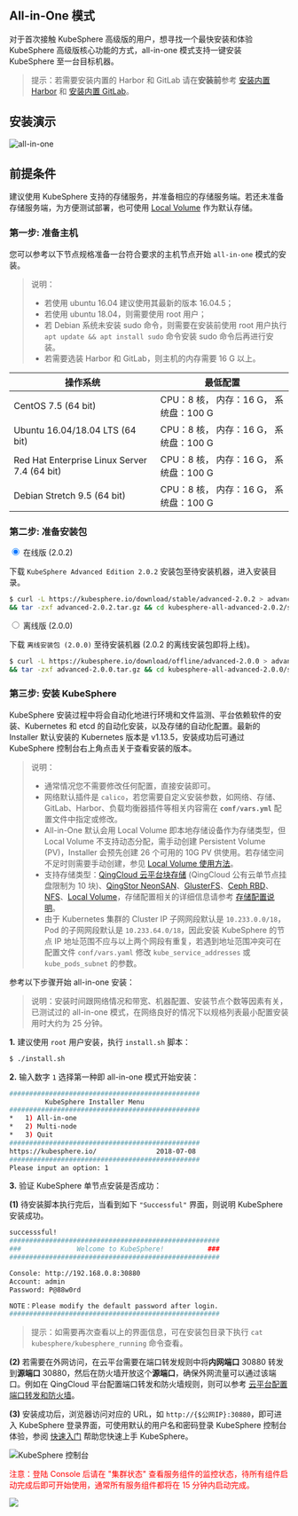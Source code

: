 ## All-in-One 模式

对于首次接触 KubeSphere 高级版的用户，想寻找一个最快安装和体验 KubeSphere 高级版核心功能的方式，all-in-one 模式支持一键安装 KubeSphere 至一台目标机器。

> 提示：若需要安装内置的 Harbor 和 GitLab 请在**安装前**参考 [安装内置 Harbor](/docs/advanced-v2.0/zh-CN/installation/harbor-installation) 和 [安装内置 GitLab](/docs/advanced-v2.0/zh-CN/installation/gitlab-installation)。

## 安装演示

![all-in-one](https://pek3b.qingstor.com/kubesphere-docs/png/kubesphere-allinone.gif)

## 前提条件

建议使用 KubeSphere 支持的存储服务，并准备相应的存储服务端。若还未准备存储服务端，为方便测试部署，也可使用 [Local Volume](https://kubernetes.io/docs/concepts/storage/volumes/#local) 作为默认存储。

### 第一步: 准备主机

您可以参考以下节点规格准备一台符合要求的主机节点开始 `all-in-one` 模式的安装。

> 说明：
> - 若使用 ubuntu 16.04 建议使用其最新的版本 16.04.5；
> - 若使用 ubuntu 18.04，则需要使用 root 用户；
> - 若 Debian 系统未安装 sudo 命令，则需要在安装前使用 root 用户执行 `apt update && apt install sudo` 命令安装 sudo 命令后再进行安装。
> - 若需要选装 Harbor 和 GitLab，则主机的内存需要 16 G 以上。

| 操作系统 | 最低配置 | 
| --- | --- |
|CentOS 7.5 (64 bit) | CPU：8 核， 内存：16 G， 系统盘：100 G | 
|Ubuntu 16.04/18.04 LTS (64 bit) | CPU：8 核， 内存：16 G， 系统盘：100 G |
|Red Hat Enterprise Linux Server 7.4 (64 bit) | CPU：8 核， 内存：16 G， 系统盘：100 G | 
|Debian Stretch 9.5 (64 bit)| CPU：8 核， 内存：16 G， 系统盘：100 G | 

### 第二步: 准备安装包

<div class="md-tabs">
<input type="radio" name="tabs" id="stable" checked="checked">
<label for="stable">在线版 (2.0.2)</label>
<span class="md-tab">

下载 `KubeSphere Advanced Edition 2.0.2` 安装包至待安装机器，进入安装目录。

```bash
$ curl -L https://kubesphere.io/download/stable/advanced-2.0.2 > advanced-2.0.2.tar.gz \
&& tar -zxf advanced-2.0.2.tar.gz && cd kubesphere-all-advanced-2.0.2/scripts
```
 
</span>
<input type="radio" name="tabs" id="offline">
<label for="offline">离线版 (2.0.0)</label>
<span class="md-tab">

下载 `离线安装包 (2.0.0)` 至待安装机器 (2.0.2 的离线安装包即将上线)。

```bash
$ curl -L https://kubesphere.io/download/offline/advanced-2.0.0 > advanced-2.0.0.tar.gz \
&& tar -zxf advanced-2.0.0.tar.gz && cd kubesphere-all-advanced-2.0.0/scripts
```

</span>
</div>


### 第三步: 安装 KubeSphere

KubeSphere 安装过程中将会自动化地进行环境和文件监测、平台依赖软件的安装、Kubernetes 和 etcd 的自动化安装，以及存储的自动化配置。最新的Installer 默认安装的 Kubernetes 版本是 v1.13.5，安装成功后可通过 KubeSphere 控制台右上角点击关于查看安装的版本。

> 说明：
> - 通常情况您不需要修改任何配置，直接安装即可。
> - 网络默认插件是 `calico`，若您需要自定义安装参数，如网络、存储、GitLab、Harbor、负载均衡器插件等相关内容需在 **`conf/vars.yml`** 配置文件中指定或修改。
> - All-in-One 默认会用 Local Volume 即本地存储设备作为存储类型，但 Local Volume 不支持动态分配，需手动创建 Persistent Volume (PV)，Installer 会预先创建 26 个可用的 10G PV 供使用。若存储空间不足时则需要手动创建，参见 [Local Volume 使用方法](/docs/advanced-v2.0/zh-CN/../storage/local-volume)。
> - 支持存储类型：[QingCloud 云平台块存储](https://docs.qingcloud.com/product/storage/volume/) (QingCloud 公有云单节点挂盘限制为 10 块)、[QingStor NeonSAN](https://docs.qingcloud.com/product/storage/volume/super_high_performance_shared_volume/)、[GlusterFS](https://www.gluster.org/)、[Ceph RBD](https://ceph.com/)、[NFS](https://kubernetes.io/docs/concepts/storage/volumes/#nfs)、[Local Volume](https://kubernetes.io/docs/concepts/storage/volumes/#local)，存储配置相关的详细信息请参考 [存储配置说明](/docs/advanced-v2.0/zh-CN/installation/storage-configuration)。
> - 由于 Kubernetes 集群的 Cluster IP 子网网段默认是 `10.233.0.0/18`，Pod 的子网网段默认是 `10.233.64.0/18`，因此安装 KubeSphere 的节点 IP 地址范围不应与以上两个网段有重复，若遇到地址范围冲突可在配置文件 `conf/vars.yaml` 修改 `kube_service_addresses` 或 `kube_pods_subnet` 的参数。

参考以下步骤开始 all-in-one 安装：

> 说明：安装时间跟网络情况和带宽、机器配置、安装节点个数等因素有关，已测试过的 all-in-one 模式，在网络良好的情况下以规格列表最小配置安装用时大约为 25 分钟。

**1.** 建议使用 `root` 用户安装，执行 `install.sh` 脚本：

```bash
$ ./install.sh
```

**2.** 输入数字 `1` 选择第一种即 all-in-one 模式开始安装：

```bash
################################################
         KubeSphere Installer Menu
################################################
*   1) All-in-one
*   2) Multi-node
*   3) Quit
################################################
https://kubesphere.io/               2018-07-08
################################################
Please input an option: 1

```

**3.** 验证 KubeSphere 单节点安装是否成功：

**(1)** 待安装脚本执行完后，当看到如下 `"Successful"` 界面，则说明 KubeSphere 安装成功。

```bash
successsful!
#####################################################
###              Welcome to KubeSphere!           ###
#####################################################

Console: http://192.168.0.8:30880
Account: admin
Password: P@88w0rd

NOTE：Please modify the default password after login.
#####################################################
```
> 提示：如需要再次查看以上的界面信息，可在安装包目录下执行 `cat kubesphere/kubesphere_running` 命令查看。

**(2)** 若需要在外网访问，在云平台需要在端口转发规则中将**内网端口** 30880 转发到**源端口** 30880，然后在防火墙开放这个**源端口**，确保外网流量可以通过该端口。例如在 QingCloud 平台配置端口转发和防火墙规则，则可以参考 [云平台配置端口转发和防火墙](/docs/advanced-v2.0/zh-CN/appendix/qingcloud-manipulation)。

**(3)** 安装成功后，浏览器访问对应的 URL，如 `http://{$公网IP}:30880`，即可进入 KubeSphere 登录界面，可使用默认的用户名和密码登录 KubeSphere 控制台体验，参阅 [快速入门](/docs/advanced-v2.0/zh-CN/quick-start/quick-start-guide) 帮助您快速上手 KubeSphere。

![KubeSphere 控制台](/kubesphere-console.png)

<font color=red>注意：登陆 Console 后请在 "集群状态" 查看服务组件的监控状态，待所有组件启动完成后即可开始使用，通常所有服务组件都将在 15 分钟内启动完成。</font>

![](https://pek3b.qingstor.com/kubesphere-docs/png/20190519012821.png)